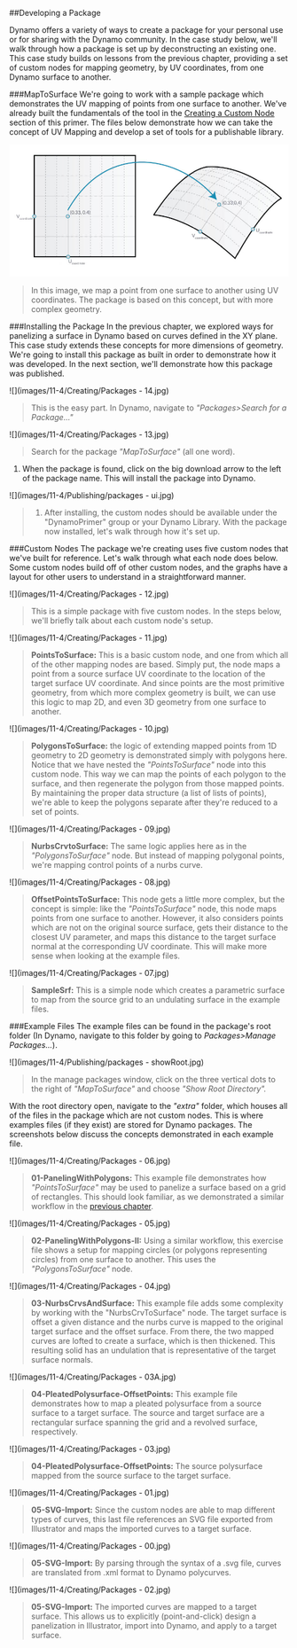 ##Developing a Package

Dynamo offers a variety of ways to create a package for your personal use or for sharing with the Dynamo community.  In the case study below, we'll walk through how a package is set up by deconstructing an existing one.  This case study builds on lessons from the previous chapter, providing a set of custom nodes for mapping geometry, by UV coordinates, from one Dynamo surface to another.

###MapToSurface
We're going to work with a sample package which demonstrates the UV mapping of points from one surface to another.  We've already built the fundamentals of the tool in the [Creating a Custom Node](../10_Custom-Nodes/10-2_Creating.md) section of this primer.  The files below demonstrate how we can take the concept of UV Mapping and develop a set of tools for a publishable library.

![](images/11-4/uvMap.jpg)
> In this image, we map a point from one surface to another using UV coordinates. The package is based on this concept, but with more complex geometry.

###Installing the Package
In the previous chapter, we explored ways for panelizing a surface in Dynamo based on curves defined in the XY plane. This case study extends these concepts for more dimensions of geometry.  We're going to install this package as built in order to demonstrate how it was developed.  In the next section, we'll demonstrate how this package was published.

![](images/11-4/Creating/Packages - 14.jpg)
> This is the easy part. In Dynamo, navigate to *"Packages>Search for a Package..."*

![](images/11-4/Creating/Packages - 13.jpg)
> Search for the package *"MapToSurface"* (all one word).
1. When the package is found, click on the big download arrow to the left of the package name.  This will install the package into Dynamo.

![](images/11-4/Publishing/packages - ui.jpg)
> 1. After installing, the custom nodes should be available under the "DynamoPrimer" group or your Dynamo Library. With the package now installed, let's walk through how it's set up.

###Custom Nodes
The package we're creating uses five custom nodes that we've built for reference. Let's walk through what each node does below.  Some custom nodes build off of other custom nodes, and the graphs have a layout for other users to understand in a straightforward manner.

![](images/11-4/Creating/Packages - 12.jpg)
> This is a simple package with five custom nodes. In the steps below, we'll briefly talk about each custom node's setup.

![](images/11-4/Creating/Packages - 11.jpg)
> **PointsToSurface:** This is a basic custom node, and one from which all of the other mapping nodes are based.  Simply put, the node maps a point from a source surface UV coordinate to the location of the target surface UV coordinate.  And since points are the most primitive geometry, from which more complex geometry is built, we can use this logic to map 2D, and even 3D geometry from one surface to another.

![](images/11-4/Creating/Packages - 10.jpg)
> **PolygonsToSurface:** the logic of extending mapped points from 1D geometry to 2D geometry is demonstrated simply with polygons here.  Notice that we have nested the *"PointsToSurface"* node into this custom node.  This way we can map the points of each polygon to the surface, and then regenerate the polygon from those mapped points.  By maintaining the proper data structure (a list of lists of points), we're able to keep the polygons separate after they're reduced to a set of points.

![](images/11-4/Creating/Packages - 09.jpg)
> **NurbsCrvtoSurface:** The same logic applies here as in the *"PolygonsToSurface"* node. But instead of mapping polygonal points, we're mapping control points of a nurbs curve.

![](images/11-4/Creating/Packages - 08.jpg)
> **OffsetPointsToSurface:** This node gets a little more complex, but the concept is simple: like the *"PointsToSurface"* node, this node maps points from one surface to another. However, it also considers points which are not on the original source surface, gets their distance to the closest UV parameter, and maps this distance to the target surface normal at the corresponding UV coordinate.  This will make more sense when looking at the example files.

![](images/11-4/Creating/Packages - 07.jpg)
> **SampleSrf:** This is a simple node which creates a parametric surface to map from the source grid to an undulating surface in the example files.

###Example Files
The example files can be found in the package's root folder (In Dynamo, navigate to this folder by going to *Packages>Manage Packages...*).

![](images/11-4/Publishing/packages - showRoot.jpg)
> In the manage packages window, click on the three vertical dots to the right of *"MapToSurface"* and choose *"Show Root Directory".*

With the root directory open, navigate to the *"extra"* folder, which houses all of the files in the package which are not custom nodes.  This is where examples files (if they exist) are stored for Dynamo packages.  The screenshots below discuss the concepts demonstrated in each example file.

![](images/11-4/Creating/Packages - 06.jpg)
> **01-PanelingWithPolygons:** This example file demonstrates how *"PointsToSurface"* may be used to panelize a surface based on a grid of rectangles.  This should look familiar, as we demonstrated a similar workflow in the [previous chapter](../10_Custom-Nodes/10-2_Creating.md).

![](images/11-4/Creating/Packages - 05.jpg)
> **02-PanelingWithPolygons-II:** Using a similar workflow, this exercise file shows a setup for mapping circles (or polygons representing circles) from one surface to another.  This uses the *"PolygonsToSurface"* node.

![](images/11-4/Creating/Packages - 04.jpg)
> **03-NurbsCrvsAndSurface:** This example file adds some complexity by working with the "NurbsCrvToSurface" node. The target surface is offset a given distance and the nurbs curve is mapped to the original target surface and the offset surface.  From there, the two mapped curves are lofted to create a surface, which is then thickened.  This resulting solid has an undulation that is representative of the target surface normals.

![](images/11-4/Creating/Packages - 03A.jpg)
> **04-PleatedPolysurface-OffsetPoints:** This example file demonstrates how to map a pleated polysurface from a source surface to a target surface.  The source and target surface are a rectangular surface spanning the grid and a revolved surface, respectively.

![](images/11-4/Creating/Packages - 03.jpg)
> **04-PleatedPolysurface-OffsetPoints:** The source polysurface mapped from the source surface to the target surface.

![](images/11-4/Creating/Packages - 01.jpg)
> **05-SVG-Import:** Since the custom nodes are able to map different types of curves, this last file references an SVG file exported from Illustrator and maps the imported curves to a target surface.

![](images/11-4/Creating/Packages - 00.jpg)
> **05-SVG-Import:** By parsing through the syntax of a .svg file, curves are translated from .xml format to Dynamo polycurves.

![](images/11-4/Creating/Packages - 02.jpg)
> **05-SVG-Import:** The imported curves are mapped to a target surface. This allows us to explicitly (point-and-click) design a panelization in Illustrator, import into Dynamo, and apply to a target surface.
